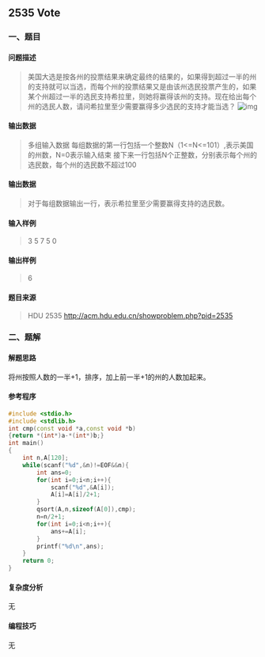 ## 2535 Vote

### 一、题目

#### 问题描述

> 美国大选是按各州的投票结果来确定最终的结果的，如果得到超过一半的州的支持就可以当选，而每个州的投票结果又是由该州选民投票产生的，如果某个州超过一半的选民支持希拉里，则她将赢得该州的支持。现在给出每个州的选民人数，请问希拉里至少需要赢得多少选民的支持才能当选？
> ![img](http://acm.hdu.edu.cn/data/images/2535-1.jpg)

#### 输出数据

> 多组输入数据
> 每组数据的第一行包括一个整数N（1<=N<=101）,表示美国的州数，N=0表示输入结束
> 接下来一行包括N个正整数，分别表示每个州的选民数，每个州的选民数不超过100

#### 输出数据

> 对于每组数据输出一行，表示希拉里至少需要赢得支持的选民数。

#### 输入样例

> 3
> 5 7 5
> 0

#### 输出样例

> 6

#### 题目来源

> HDU 2535 http://acm.hdu.edu.cn/showproblem.php?pid=2535

### 二、题解

#### 解题思路

将州按照人数的一半+1，排序，加上前一半+1的州的人数加起来。

#### 参考程序

```c++
#include <stdio.h>
#include <stdlib.h>
int cmp(const void *a,const void *b)
{return *(int*)a-*(int*)b;}
int main()
{
	int n,A[120];
	while(scanf("%d",&n)!=EOF&&n){
		int ans=0;
		for(int i=0;i<n;i++){
			scanf("%d",&A[i]);
			A[i]=A[i]/2+1;
		}
		qsort(A,n,sizeof(A[0]),cmp);
		n=n/2+1;
		for(int i=0;i<n;i++){
			ans+=A[i];
		}
		printf("%d\n",ans);
	}
	return 0;
}
```

#### 复杂度分析

无

#### 编程技巧

无